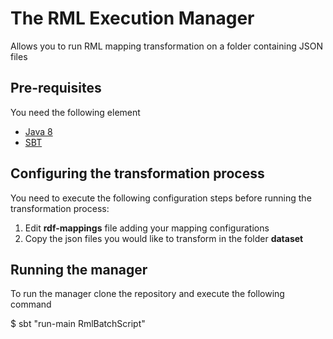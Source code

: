 # The RML Execution Manager
Allows you to run RML mapping transformation on a folder containing JSON files

## Pre-requisites
You need the following element

* [Java 8](http://www.oracle.com/technetwork/java/javase/downloads/index.html)
* [SBT](https://www.scala-sbt.org) 

## Configuring the transformation process
You need to execute the following configuration steps before running the transformation process:

1. Edit **rdf-mappings** file adding your mapping configurations
2. Copy the json files you would like to transform in the folder **dataset**

## Running the manager
To run the manager clone the repository and execute the following command

$ sbt "run-main RmlBatchScript"

